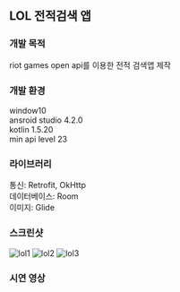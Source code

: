 ## LOL 전적검색 앱
### 개발 목적
riot games open api를 이용한 전적 검색앱 제작
### 개발 환경</h3>
window10<br>
ansroid studio 4.2.0<br>
kotlin 1.5.20<br>
min api level 23

### 라이브러리
통신: Retrofit, OkHttp<br>
데이터베이스: Room<br>
이미지: Glide<br>

### 스크린샷
![lol1](https://user-images.githubusercontent.com/84886401/132437849-2916c339-f1d9-4ceb-b4e8-ec936fa97d6c.jpg)
![lol2](https://user-images.githubusercontent.com/84886401/132438036-b5d6ab60-6fa3-44c9-91ae-45e061a2e27e.jpg)
![lol3](https://user-images.githubusercontent.com/84886401/132438040-23ff2380-27e7-4276-a1e2-ca888ca42004.jpg)

### 시연 영상

